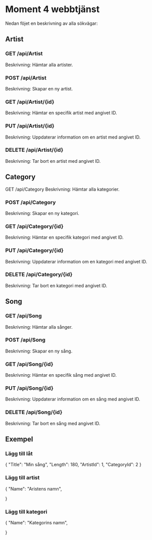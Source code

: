 # Moment 4 webbtjänst
Nedan föjet en beskrivning av alla sökvägar:

## Artist
### GET /api/Artist
Beskrivning: Hämtar alla artister.

### POST /api/Artist
Beskrivning: Skapar en ny artist.

### GET /api/Artist/{id}
Beskrivning: Hämtar en specifik artist med angivet ID.

### PUT /api/Artist/{id}
Beskrivning: Uppdaterar information om en artist med angivet ID.

### DELETE /api/Artist/{id}
Beskrivning: Tar bort en artist med angivet ID.

## Category
GET /api/Category
Beskrivning: Hämtar alla kategorier.

### POST /api/Category
Beskrivning: Skapar en ny kategori.

### GET /api/Category/{id}
Beskrivning: Hämtar en specifik kategori med angivet ID.

### PUT /api/Category/{id}
Beskrivning: Uppdaterar information om en kategori med angivet ID.

### DELETE /api/Category/{id}
Beskrivning: Tar bort en kategori med angivet ID.

## Song
### GET /api/Song
Beskrivning: Hämtar alla sånger.

### POST /api/Song
Beskrivning: Skapar en ny sång.

### GET /api/Song/{id}
Beskrivning: Hämtar en specifik sång med angivet ID.

### PUT /api/Song/{id}
Beskrivning: Uppdaterar information om en sång med angivet ID.

### DELETE /api/Song/{id}
Beskrivning: Tar bort en sång med angivet ID.

## Exempel
### Lägg till låt

{
    "Title": "Min sång",
    "Length": 180,
    "ArtistId": 1,
    "CategoryId": 2
}

### Lägg till artist

{
    "Name": "Aristens namn",
   
}

### Lägg till kategori

{
    "Name": "Kategorins namn",
   
}

